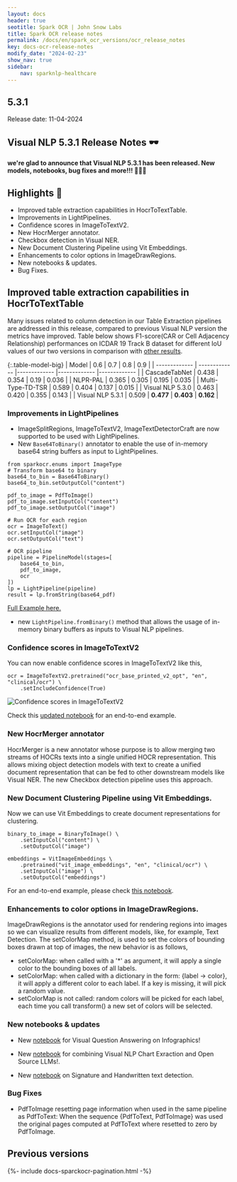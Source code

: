 ```yaml
---
layout: docs
header: true
seotitle: Spark OCR | John Snow Labs
title: Spark OCR release notes
permalink: /docs/en/spark_ocr_versions/ocr_release_notes
key: docs-ocr-release-notes
modify_date: "2024-02-23"
show_nav: true
sidebar:
    nav: sparknlp-healthcare
---
```


<div class="h3-box" markdown="1">

## 5.3.1

Release date: 11-04-2024


## Visual NLP 5.3.1 Release Notes 🕶️


**we're glad to announce that Visual NLP 5.3.1 has been released. New models, notebooks, bug fixes and more!!! 📢📢📢**


## Highlights 🔴

+ Improved table extraction capabilities in HocrToTextTable.
+ Improvements in LightPipelines.
+ Confidence scores in ImageToTextV2.
+ New HocrMerger annotator.
+ Checkbox detection in Visual NER.
+ New Document Clustering Pipeline using Vit Embeddings.
+ Enhancements to color options in ImageDrawRegions.
+ New notebooks & updates.
+ Bug Fixes.

## Improved table extraction capabilities in HocrToTextTable
Many issues related to column detection in our Table Extraction pipelines are addressed in this release, compared to previous Visual NLP version the metrics have improved. Table below shows F1-score(CAR or Cell Adjacency Relationship) performances on ICDAR 19 Track B dataset for different IoU values of our two versions in comparison with [other results](https://paperswithcode.com/paper/multi-type-td-tsr-extracting-tables-from/review/).

{:.table-model-big}
| Model  | 0.6 | 0.7 | 0.8 | 0.9 |
| ------------- | ------------- |------------- |------------- |------------- |
| CascadeTabNet	  | 0.438  | 0.354 | 0.19 | 0.036 |
| NLPR-PAL  | 0.365  | 0.305 | 0.195 | 0.035 |
| Multi-Type-TD-TSR  | 0.589  | 0.404 | 0.137 | 0.015 |
| Visual NLP 5.3.0  | 0.463  | 0.420 | 0.355 | 0.143 |
| Visual NLP 5.3.1  | 0.509  | **0.477** | **0.403** | **0.162** |


### Improvements in LightPipelines
* ImageSplitRegions, ImageToTextV2, ImageTextDetectorCraft are now supported to be used with LightPipelines.
* New `Base64ToBinary()` annotator to enable the use of in-memory base64 string buffers as input to LightPipelines.

```
from sparkocr.enums import ImageType
# Transform base64 to binary
base64_to_bin = Base64ToBinary()
base64_to_bin.setOutputCol("content")

pdf_to_image = PdfToImage()
pdf_to_image.setInputCol("content")
pdf_to_image.setOutputCol("image")

# Run OCR for each region
ocr = ImageToText()
ocr.setInputCol("image")
ocr.setOutputCol("text")

# OCR pipeline
pipeline = PipelineModel(stages=[
    base64_to_bin,
    pdf_to_image,
    ocr
])
lp = LightPipeline(pipeline)
result = lp.fromString(base64_pdf)
```

[Full Example here.](https://github.com/JohnSnowLabs/spark-ocr-workshop/blob/master/jupyter/SparkOcrLightPipelinesBase64.ipynb)
* new `LightPipeline.fromBinary()` method that allows the usage of in-memory binary buffers as inputs to Visual NLP pipelines.

### Confidence scores in ImageToTextV2
You can now enable confidence scores in ImageToTextV2 like this,

```
ocr = ImageToTextV2.pretrained("ocr_base_printed_v2_opt", "en", "clinical/ocr") \
    .setIncludeConfidence(True)
```

![Confidence scores in ImageToTextV2](/assets/images/ocr/confidence_score.png)

Check this [updated notebook](https://github.com/JohnSnowLabs/spark-ocr-workshop/blob/master/jupyter/TextRecognition/SparkOcrImageToTextV2.ipynb) for an end-to-end example.



### New HocrMerger annotator
HocrMerger is a new annotator whose purpose is to allow merging two streams of HOCRs texts into a single unified HOCR representation.
This allows mixing object detection models with text to create a unified document representation that can be fed to other downstream models like Visual NER. The new Checkbox detection pipeline uses this approach.


### New Document Clustering Pipeline using Vit Embeddings.
Now we can use Vit Embeddings to create document representations for clustering.

```
binary_to_image = BinaryToImage() \
    .setInputCol("content") \
    .setOutputCol("image")

embeddings = VitImageEmbeddings \
    .pretrained("vit_image_embeddings", "en", "clinical/ocr") \
    .setInputCol("image") \
    .setOutputCol("embeddings")
```
For an end-to-end example, please check [this notebook](https://github.com/JohnSnowLabs/spark-ocr-workshop/blob/master/jupyter/Clustering/VisualDocumentClustering.ipynb).

### Enhancements to color options in ImageDrawRegions.
ImageDrawRegions is the annotator used for rendering regions into images so we can visualize results from different models, like, for example, Text Detection. The setColorMap method, is used to set the colors of bounding boxes drawn at top of images, the new behavior is as follows,
 
  * setColorMap: when called with a '*' as argument, it will apply a single color to the bounding boxes of all labels.
  * setColorMap: when called with a dictionary in the form: {label -> color}, it will apply a different color to each label. If a key is missing, it will pick a random value.
  * setColorMap is not called: random colors will be picked for each label, each time you call transform() a new set of colors will be selected.

### New notebooks & updates
+ New [notebook](https://github.com/JohnSnowLabs/spark-ocr-workshop/blob/master/jupyter/SparkOCRInfographicsVisualQuestionAnswering.ipynb) for Visual Question Answering on Infographics!

+ New [notebook](https://github.com/JohnSnowLabs/spark-ocr-workshop/blob/master/jupyter/SparkOcrChartToTextLLM.ipynb) for combining Visual NLP Chart Exraction and Open Source LLMs!.

+ New [notebook](https://github.com/JohnSnowLabs/spark-ocr-workshop/blob/master/jupyter/SparkOCRHandwrittenAndSignatureDetection.ipynb) on Signature and Handwritten text detection.

### Bug Fixes
+ PdfToImage resetting page information when used in the same pipeline as PdfToText: When the sequence {PdfToText, PdfToImage} was used the original pages computed at PdfToText where resetted to zero by PdfToImage.

</div><div class="prev_ver h3-box" markdown="1">

## Previous versions

</div>

{%- include docs-sparckocr-pagination.html -%}